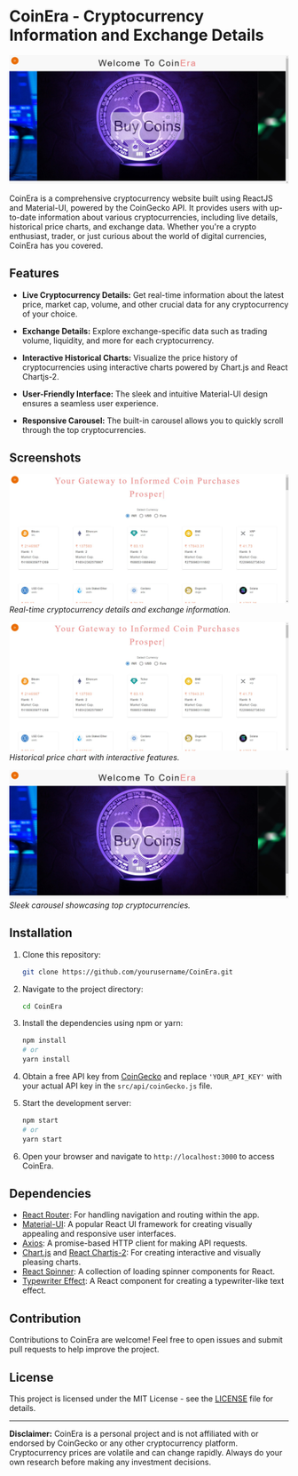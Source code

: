 # CoinEra - Cryptocurrency Information and Exchange Details

![CoinEra Banner](screenshots/banner.png)

CoinEra is a comprehensive cryptocurrency website built using ReactJS and Material-UI, powered by the CoinGecko API. It provides users with up-to-date information about various cryptocurrencies, including live details, historical price charts, and exchange data. Whether you're a crypto enthusiast, trader, or just curious about the world of digital currencies, CoinEra has you covered.

## Features

- **Live Cryptocurrency Details:** Get real-time information about the latest price, market cap, volume, and other crucial data for any cryptocurrency of your choice.

- **Exchange Details:** Explore exchange-specific data such as trading volume, liquidity, and more for each cryptocurrency.

- **Interactive Historical Charts:** Visualize the price history of cryptocurrencies using interactive charts powered by Chart.js and React Chartjs-2.

- **User-Friendly Interface:** The sleek and intuitive Material-UI design ensures a seamless user experience.

- **Responsive Carousel:** The built-in carousel allows you to quickly scroll through the top cryptocurrencies.

## Screenshots

![Screenshot 1](screenshots/screenshot1.png)
_Real-time cryptocurrency details and exchange information._

![Screenshot 2](screenshots/screenshot1.png)
_Historical price chart with interactive features._

![Screenshot 3](screenshots/banner.png)
_Sleek carousel showcasing top cryptocurrencies._

## Installation

1. Clone this repository:

   ```bash
   git clone https://github.com/yourusername/CoinEra.git
   ```

2. Navigate to the project directory:

   ```bash
   cd CoinEra
   ```

3. Install the dependencies using npm or yarn:

   ```bash
   npm install
   # or
   yarn install
   ```

4. Obtain a free API key from [CoinGecko](https://coingecko.com/en/api) and replace `'YOUR_API_KEY'` with your actual API key in the `src/api/coinGecko.js` file.

5. Start the development server:

   ```bash
   npm start
   # or
   yarn start
   ```

6. Open your browser and navigate to `http://localhost:3000` to access CoinEra.

## Dependencies

- [React Router](https://reactrouter.com/): For handling navigation and routing within the app.
- [Material-UI](https://material-ui.com/): A popular React UI framework for creating visually appealing and responsive user interfaces.
- [Axios](https://axios-http.com/): A promise-based HTTP client for making API requests.
- [Chart.js](https://www.chartjs.org/) and [React Chartjs-2](https://github.com/reactchartjs/react-chartjs-2): For creating interactive and visually pleasing charts.
- [React Spinner](https://www.npmjs.com/package/react-spinners): A collection of loading spinner components for React.
- [Typewriter Effect](https://www.npmjs.com/package/typewriter-effect): A React component for creating a typewriter-like text effect.

## Contribution

Contributions to CoinEra are welcome! Feel free to open issues and submit pull requests to help improve the project.

## License

This project is licensed under the MIT License - see the [LICENSE](LICENSE) file for details.

---

**Disclaimer:** CoinEra is a personal project and is not affiliated with or endorsed by CoinGecko or any other cryptocurrency platform. Cryptocurrency prices are volatile and can change rapidly. Always do your own research before making any investment decisions.
